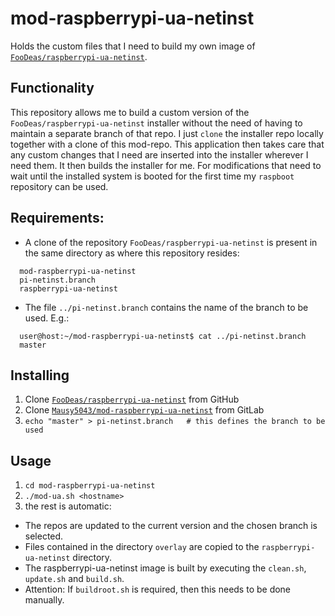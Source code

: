 # mod-raspberrypi-ua-netinst

Holds the custom files that I need to build my own image of [`FooDeas/raspberrypi-ua-netinst`](https://github.com/FooDeas/raspberrypi-ua-netinst).

## Functionality
This repository allows me to build a custom version of the `FooDeas/raspberrypi-ua-netinst` installer without the need of having to maintain a separate branch of that repo. I just `clone` the installer repo locally together with a clone of this mod-repo. 
This application then takes care that any custom changes that I need are inserted into the installer wherever I need them. 
It then builds the installer for me. For modifications that need to wait until the installed system is booted for the first time my `raspboot` repository can be used.

## Requirements:
- A clone of the repository `FooDeas/raspberrypi-ua-netinst` is present in the same directory as where this repository resides:

```
  mod-raspberrypi-ua-netinst
  pi-netinst.branch
  raspberrypi-ua-netinst
```
- The file `../pi-netinst.branch` contains the name of the branch to be used. E.g.:

```
  user@host:~/mod-raspberrypi-ua-netinst$ cat ../pi-netinst.branch
  master
```

## Installing
1. Clone [`FooDeas/raspberrypi-ua-netinst`](https://github.com/FooDeas/raspberrypi-ua-netinst) from GitHub
2. Clone [`Mausy5043/mod-raspberrypi-ua-netinst`](https://gitlab.com/mausy5043-installer/mod-raspberrypi-ua-netinst.git) from GitLab
3. `echo "master" > pi-netinst.branch   # this defines the branch to be used`

## Usage
1. `cd mod-raspberrypi-ua-netinst`
2. `./mod-ua.sh <hostname>`
3. the rest is automatic:
  - The repos are updated to the current version and the chosen branch is selected.
  - Files contained in the directory `overlay` are copied to the `raspberrypi-ua-netinst` directory.
  - The raspberrypi-ua-netinst image is built by executing the `clean.sh`, `update.sh` and `build.sh`.
  - Attention: If `buildroot.sh` is required, then this needs to be done manually.
